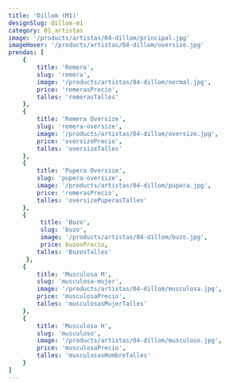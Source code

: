 ```yaml
---
title: 'Dillom (M1)'
designSlug: dillom-m1
category: 01_artistas
image: '/products/artistas/04-dillom/principal.jpg'
imageHover: '/products/artistas/04-dillom/oversize.jpg'
prendas: [
    {   
        title: 'Remera',
        slug: 'remera',          
        image: '/products/artistas/04-dillom/normal.jpg',
        price: 'remerasPrecio',
        talles: 'remerasTalles'
    },
    {
        title: 'Remera Oversize',
        slug: 'remera-oversize',
        image: '/products/artistas/04-dillom/oversize.jpg',
        price: 'oversizePrecio',
        talles: 'oversizeTalles'
    },
    {
        title: 'Pupera Oversize',
        slug: 'pupera-oversize',
        image: '/products/artistas/04-dillom/pupera.jpg',
        price: 'remerasPrecio',
        talles: 'oversizePuperasTalles'
    },
    {
         title: 'Buzo',
         slug: 'buzo',
         image: '/products/artistas/04-dillom/buzo.jpg',
         price: buzosPrecio,
        talles: 'BuzosTalles'
     },
    {
        title: 'Musculosa M',
        slug: 'musculosa-mujer',
        image: '/products/artistas/04-dillom/musculosa.jpg',
        price: 'musculosaPrecio',
        talles: 'musculosasMujerTalles'
    },
    {
        title: 'Musculosa H',
        slug: 'musculoso',
        image: '/products/artistas/04-dillom/musculoso.jpg',
        price: 'musculosaPrecio',
        talles: 'musculosasHombreTalles'
    }
]
---
```

